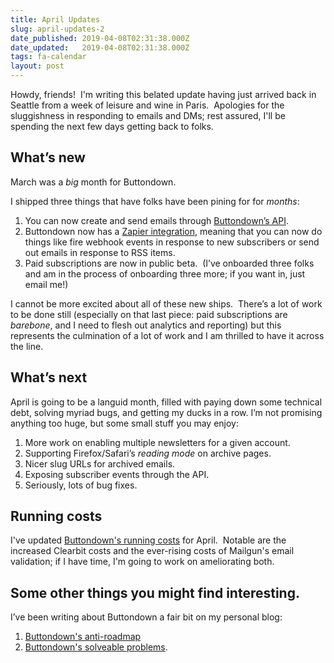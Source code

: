 ```yaml
---
title: April Updates
slug: april-updates-2
date_published: 2019-04-08T02:31:38.000Z
date_updated:   2019-04-08T02:31:38.000Z
tags: fa-calendar
layout: post
---
```


<p>Howdy, friends!  I'm writing this belated update having just arrived back in Seattle from a week of leisure and wine in Paris.  Apologies for the sluggishness in responding to emails and DMs; rest assured, I'll be spending the next few days getting back to folks.</p><h2 id="what-s-new">What’s new</h2><p>March was a <em>big</em> month for Buttondown.</p><p>I shipped three things that have folks have been pining for for <em>months</em>:</p><ol><li>You can now create and send emails through <a href="https://api.buttondown.email">Buttondown’s API</a>.</li><li>Buttondown now has a <a href="https://zapier.com/platform/public-invite/10328/3f461ccf51be6e2e3f356c7365434907/">Zapier integration</a>, meaning that you can now do things like fire webhook events in response to new subscribers or send out emails in response to RSS items.</li><li>Paid subscriptions are now in public beta.  (I’ve onboarded three folks and am in the process of onboarding three more; if you want in, just email me!)</li></ol><p>I cannot be more excited about all of these new ships.  There’s a lot of work to be done still (especially on that last piece: paid subscriptions are <em>barebone</em>, and I need to flesh out analytics and reporting) but this represents the culmination of a lot of work and I am thrilled to have it across the line.</p><h2 id="what-s-next">What’s next</h2><p>April is going to be a languid month, filled with paying down some technical debt, solving myriad bugs, and getting my ducks in a row. I’m not promising anything too huge, but some small stuff you may enjoy:</p><ol><li>More work on enabling multiple newsletters for a given account.</li><li>Supporting Firefox/Safari’s <em>reading mode</em> on archive pages.</li><li>Nicer slug URLs for archived emails.</li><li>Exposing subscriber events through the API.</li><li>Seriously, lots of bug fixes.</li></ol><h2 id="running-costs">Running costs</h2><p>I've updated <a href="https://buttondown.email/running-costs">Buttondown's running costs</a> for April.  Notable are the increased Clearbit costs and the ever-rising costs of Mailgun's email validation; if I have time, I'm going to work on ameliorating both.</p><h2 id="some-other-things-you-might-find-interesting-">Some other things you might find interesting.</h2><p>I’ve been writing about Buttondown a fair bit on my personal blog:</p><ol><li><a href="https://jmduke.com/2019/04/07/buttondown-s-anti-roadmap">Buttondown's anti-roadmap</a></li><li><a href="https://jmduke.com/2019/03/25/solvable-problems-in-a-mid-stage-side-project">Buttondown's solveable problems</a>.</li></ol>
